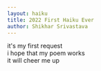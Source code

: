 ```yaml
---
layout: haiku
title: 2022 First Haiku Ever
author: Shikhar Srivastava
---
```


it's my first request <br>
i hope that my poem works <br>
it will cheer me up <br>